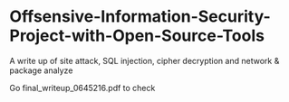 # Offsensive-Information-Security-Project-with-Open-Source-Tools

A write up of site attack, SQL injection, cipher decryption and network & package analyze

Go final_writeup_0645216.pdf to check
